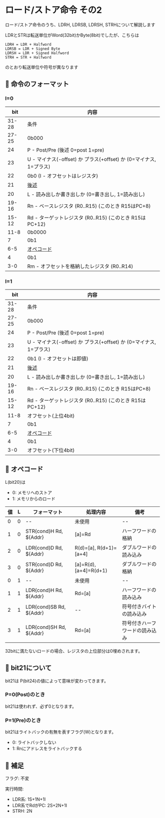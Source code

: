 # ロード/ストア命令 その2

ロード/ストア命令のうち、LDRH, LDRSB, LDRSH, STRHについて解説します

LDRとSTRは転送単位がWord(32bit)かByte(8bit)でしたが、こちらは

```
LDRH = LDR + Halfword
LDRSB = LDR + Signed Byte
LDRSH = LDR + Signed Halfword
STRH = STR + Halfword
```

のとおり転送単位や符号が異なります

## 📜 命令のフォーマット

### I=0

 bit  |  内容
---- | ----
31-28 | 条件
27-25 | 0b000
24 | P - Post/Pre (後述 0=post 1=pre)
23 | U - マイナス(-offset) か プラス(+offset) か (0=マイナス, 1=プラス)
22 | 0b0 (I - オフセットはレジスタ)
21 | [後述](#-bit21について)
20 | L - 読み出しか書き出しか (0=書き出し, 1=読み出し)
19-16 | Rn - ベースレジスタ (R0..R15) (このとき R15はPC+8)
15-12 | Rd - ターゲットレジスタ (R0..R15) (このとき R15はPC+12)
11-8 | 0b0000
7 | 0b1
6-5 | [オペコード](#-オペコード)
4 | 0b1
3-0 | Rm - オフセットを格納したレジスタ (R0..R14)

### I=1

 bit  |  内容
---- | ----
31-28 | 条件
27-25 | 0b000
24 | P - Post/Pre (後述 0=post 1=pre)
23 | U - マイナス(-offset) か プラス(+offset) か (0=マイナス, 1=プラス)
22 | 0b1 (I - オフセットは即値)
21 | [後述](#-bit21について)
20 | L - 読み出しか書き出しか (0=書き出し, 1=読み出し)
19-16 | Rn - ベースレジスタ (R0..R15) (このとき R15はPC+8)
15-12 | Rd - ターゲットレジスタ (R0..R15) (このとき R15はPC+12)
11-8 | オフセット(上位4bit)
7 | 0b1
6-5 | [オペコード](#-オペコード)
4 | 0b1
3-0 | オフセット(下位4bit)

## 🔴 オペコード

L(bit20)は

- 0: メモリへのストア
- 1: メモリからのロード

 値 | L | フォーマット | 処理内容 | 備考
---- | ---- | ---- | ---- | ----
0 | 0 | -- | 未使用 | --
1 | 0 | STR{cond}H  Rd, ${Addr} | \[a\]=Rd | ハーフワードの格納
2 | 0 | LDR{cond}D  Rd, ${Addr} | R(d)=\[a\], R(d+1)=\[a+4\] | ダブルワードの読み込み
3 | 0 | STR{cond}D  Rd, ${Addr} | \[a\]=R(d), \[a+4\]=R(d+1) | ダブルワードの格納
0 | 1 | -- | 未使用 | --
1 | 1 | LDR{cond}H  Rd, ${Addr} | Rd=\[a\] | ハーフワードの読み込み
2 | 1 | LDR{cond}SB  Rd, ${Addr} | -- | 符号付きバイトの読み込み
3 | 1 | LDR{cond}SH  Rd, ${Addr} | Rd=\[a\] | 符号付きハーフワードの読み込み

32bitに満たないロードの場合、レジスタの上位部分は0埋めされます。

## 🔴 bit21について

bit21は P(bit24)の値によって意味が変わってきます。

### P=0(Post)のとき

bit21は使われず、必ず0となります。

### P=1(Pre)のとき

bit21はライトバックの有無を表すフラグ(W)となります。

- 0: ライトバックしない
- 1: Rnにアドレスをライトバックする

## 🔎 補足

フラグ: 不変

実行時間:

- LDR系: 1S+1N+1I
- LDR系でRdがPC: 2S+2N+1I
- STRH: 2N

